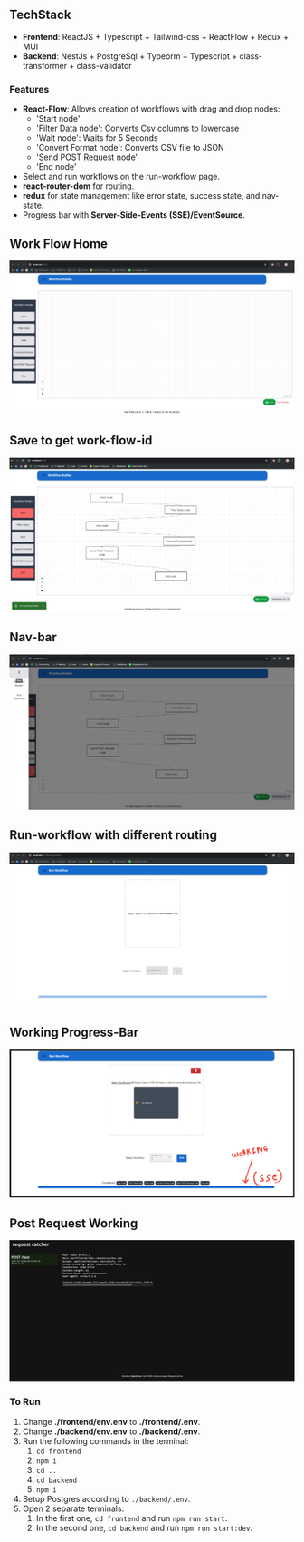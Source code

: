 ## TechStack

- **Frontend**: ReactJS + Typescript + Tailwind-css + ReactFlow + Redux + MUI
- **Backend**: NestJs + PostgreSql + Typeorm + Typescript + class-transformer + class-validator

### Features

- **React-Flow**: Allows creation of workflows with drag and drop nodes:
  - 'Start node'
  - 'Filter Data node': Converts Csv columns to lowercase
  - 'Wait node': Waits for 5 Seconds
  - 'Convert Format node': Converts CSV file to JSON 
  - 'Send POST Request node'
  - 'End node'
- Select and run workflows on the run-workflow page.
- **react-router-dom** for routing.
- **redux** for state management like error state, success state, and nav-state.
- Progress bar with **Server-Side-Events (SSE)/EventSource**.

## Work Flow Home
![work-flow-home](./img/home/page.png)

## Save to get work-flow-id
![work-flow-home](./img/home/save.png)

## Nav-bar
![work-flow-home](./img/nav-bar.png)

## Run-workflow with different routing
![work-flow-home](./img/run-workflow/home.png)

## Working Progress-Bar
![work-flow-home](./img/run-workflow/working.png)

## Post Request Working
![work-flow-home](./img/post-req.png)

### To Run

1. Change **./frontend/env.env** to **./frontend/.env**.
2. Change **./backend/env.env** to **./backend/.env**.
3. Run the following commands in the terminal:
   1. `cd frontend`
   2. `npm i`
   3. `cd ..`
   4. `cd backend`
   5. `npm i`
4. Setup Postgres according to `./backend/.env`.
5. Open 2 separate terminals:
   1. In the first one, `cd frontend` and run `npm run start`.
   2. In the second one, `cd backend` and run `npm run start:dev`.
